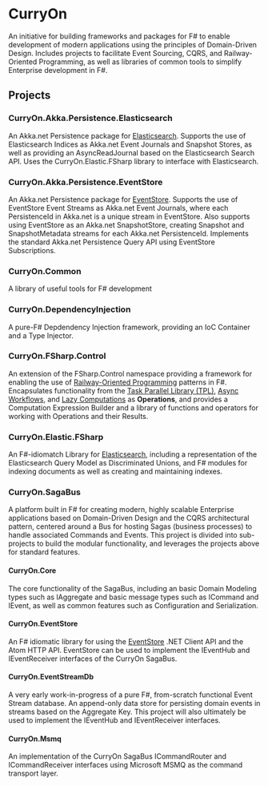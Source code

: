 # CurryOn
An initiative for building frameworks and packages for F# to enable development of modern applications using the principles of Domain-Driven Design.  Includes projects to facilitate Event Sourcing, CQRS, and Railway-Oriented Programming, as well as libraries of common tools to simplify Enterprise development in F#.

## Projects

### CurryOn.Akka.Persistence.Elasticsearch
An Akka.net Persistence package for [Elasticsearch](http://elastic.co).  Supports the use of Elasticsearch Indices as Akka.net Event Journals and Snapshot Stores, as well as providing an AsyncReadJournal based on the Elasticsearch Search API.  Uses the CurryOn.Elastic.FSharp library to interface with Elasticsearch.

### CurryOn.Akka.Persistence.EventStore
An Akka.net Persistence package for [EventStore](http://geteventstore.com).  Supports the use of EventStore Event Streams as Akka.net Event Journals, where each PersistenceId in Akka.net is a unique stream in EventStore.  Also supports using EventStore as an Akka.net SnapshotStore, creating Snapshot and SnapshotMetadata streams for each Akka.net PersistenceId.  Implements the standard Akka.net Persistence Query API using EventStore Subscriptions.

### CurryOn.Common
A library of useful tools for F# development

### CurryOn.DependencyInjection
A pure-F# Depdendency Injection framework, providing an IoC Container and a Type Injector.

### CurryOn.FSharp.Control 
An extension of the FSharp.Control namespace providing a framework for enabling the use of [Railway-Oriented Programming](https://fsharpforfunandprofit.com/rop/) patterns in F#.  Encapsulates functionality from the [Task Parallel Library (TPL)](https://docs.microsoft.com/en-us/dotnet/standard/parallel-programming/task-parallel-library-tpl), [Async Workflows](https://docs.microsoft.com/en-us/dotnet/fsharp/language-reference/asynchronous-workflows), and [Lazy Computations](https://docs.microsoft.com/en-us/dotnet/fsharp/language-reference/lazy-computations) as **Operations**, and provides a Computation Expression Builder and a library of functions and operators for working with Operations and their Results.  

### CurryOn.Elastic.FSharp
An F#-idiomatch Library for [Elasticsearch](http://elastic.co), including a representation of the Elasticsearch Query Model as Discriminated Unions, and F# modules for indexing documents as well as creating and maintaining indexes.


### CurryOn.SagaBus 
A platform built in F# for creating modern, highly scalable Enterprise applications based on Domain-Driven Design and the CQRS architectural pattern, centered around a Bus for hosting Sagas (business processes) to handle associated Commands and Events.  This project is divided into sub-projects to build the modular functionality, and leverages the projects above for standard features.

#### CurryOn.Core
The core functionality of the SagaBus, including an basic Domain Modeling types such as IAggregate and basic message types such as ICommand and IEvent, as well as common features such as Configuration and Serialization.

#### CurryOn.EventStore
An F# idiomatic library for using the [EventStore](http://geteventstore.com) .NET Client API and the Atom HTTP API.  EventStore can be used to implement the IEventHub and IEventReceiver interfaces of the CurryOn SagaBus.

#### CurryOn.EventStreamDb
A very early work-in-progress of a pure F#, from-scratch functional Event Stream database.  An append-only data store for persisting domain events in streams based on the Aggregate Key.  This project will also ultimately be used to implement the IEventHub and IEventReceiver interfaces.

#### CurryOn.Msmq
An implementation of the CurryOn SagaBus ICommandRouter and ICommandReceiver interfaces using Microsoft MSMQ as the command transport layer.

